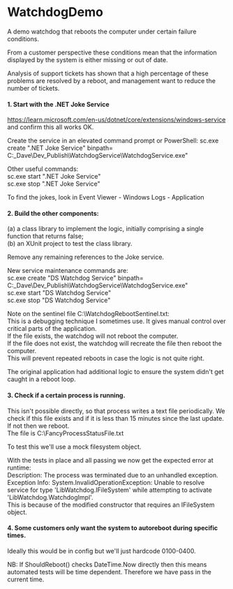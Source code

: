 # WatchdogDemo

A demo watchdog that reboots the computer under certain failure conditions.

From a customer perspective these conditions mean that the information displayed by the system is either missing or out of date.

Analysis of support tickets has shown that a high percentage of these problems are resolved by a reboot, and management want to reduce the number of tickets.

#### 1. Start with the .NET Joke Service  
https://learn.microsoft.com/en-us/dotnet/core/extensions/windows-service  
and confirm this all works OK.

Create the service in an elevated command prompt or PowerShell:
sc.exe create ".NET Joke Service" binpath= C:\_Dave\Dev\_Publish\WatchdogService\WatchdogService.exe"

Other useful commands:  
sc.exe start ".NET Joke Service"  
sc.exe stop ".NET Joke Service"  

To find the jokes, look in Event Viewer - Windows Logs - Application


#### 2. Build the other components:  
(a) a class library to implement the logic, initially comprising a single function that returns false;  
(b) an XUnit project to test the class library.

Remove any remaining references to the Joke service.

New service maintenance commands are:  
sc.exe create "DS Watchdog Service" binpath= C:\_Dave\Dev\_Publish\WatchdogService\WatchdogService.exe"  
sc.exe start "DS Watchdog Service"  
sc.exe stop "DS Watchdog Service"  


Note on the sentinel file C:\\WatchdogRebootSentinel.txt:  
This is a debugging technique I sometimes use. It gives manual control over critical parts of the application.  
If the file exists, the watchdog will not reboot the computer.  
If the file does not exist, the watchdog will recreate the file then reboot the computer.  
This will prevent repeated reboots in case the logic is not quite right.  

The original application had additional logic to ensure the system didn't get caught in a reboot loop.


#### 3. Check if a certain process is running.  
This isn't possible directly, so that process writes a text file periodically. We check if this file exists and if it is less than 15 minutes since the last update. If not then we reboot.  
The file is C:\FancyProcessStatusFile.txt  

To test this we'll use a mock filesystem object.

With the tests in place and all passing we now get the expected error at runtime:  
Description: The process was terminated due to an unhandled exception.  
Exception Info: System.InvalidOperationException: Unable to resolve service for type 'LibWatchdog.IFileSystem' while attempting to activate 'LibWatchdog.WatchdogImpl'.  
This is because of the modified constructor that requires an IFileSystem object.  


#### 4. Some customers only want the system to autoreboot during specific times.  
Ideally this would be in config but we'll just hardcode 0100-0400.

NB: If ShouldReboot() checks DateTime.Now directly then this means automated tests will be time dependent. Therefore we have pass in the current time.  

